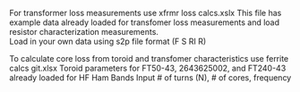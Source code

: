 For transformer loss measurements use xfrmr loss calcs.xslx
    This file has example data already loaded for transfomer loss measurements and load resistor characterization measurements.  
    Load in your own data using s2p file format (F S RI R) 

    
To calculate core loss from toroid and transfomer characteristics use ferrite calcs git.xlsx
  Toroid parameters for FT50-43, 2643625002, and FT240-43 already loaded for HF Ham Bands
  Input # of turns (N), # of cores, frequency

